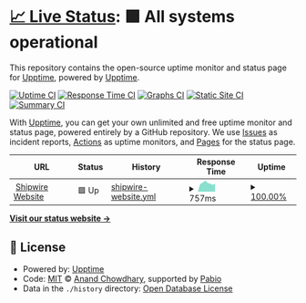 # [📈 Live Status](https://shipwire.com): <!--live status--> **🟩 All systems operational**

This repository contains the open-source uptime monitor and status page for [Upptime](https://upptime.js.org), powered by [Upptime](https://github.com/upptime/upptime).

[![Uptime CI](https://github.com/sw-status-poc/uptime/workflows/Uptime%20CI/badge.svg)](https://github.com/sw-status-poc/uptime/actions?query=workflow%3A%22Uptime+CI%22)
[![Response Time CI](https://github.com/sw-status-poc/uptime/workflows/Response%20Time%20CI/badge.svg)](https://github.com/sw-status-poc/uptime/actions?query=workflow%3A%22Response+Time+CI%22)
[![Graphs CI](https://github.com/sw-status-poc/uptime/workflows/Graphs%20CI/badge.svg)](https://github.com/sw-status-poc/uptime/actions?query=workflow%3A%22Graphs+CI%22)
[![Static Site CI](https://github.com/sw-status-poc/uptime/workflows/Static%20Site%20CI/badge.svg)](https://github.com/sw-status-poc/uptime/actions?query=workflow%3A%22Static+Site+CI%22)
[![Summary CI](https://github.com/sw-status-poc/uptime/workflows/Summary%20CI/badge.svg)](https://github.com/sw-status-poc/uptime/actions?query=workflow%3A%22Summary+CI%22)

With [Upptime](https://upptime.js.org), you can get your own unlimited and free uptime monitor and status page, powered entirely by a GitHub repository. We use [Issues](https://github.com/upptime/upptime/issues) as incident reports, [Actions](https://github.com/sw-status-poc/uptime/actions) as uptime monitors, and [Pages](https://shipwire.com) for the status page.

<!--start: status pages-->
<!-- This summary is generated by Upptime (https://github.com/upptime/upptime) -->
<!-- Do not edit this manually, your changes will be overwritten -->
<!-- prettier-ignore -->
| URL | Status | History | Response Time | Uptime |
| --- | ------ | ------- | ------------- | ------ |
| <img alt="" src="https://icons.duckduckgo.com/ip3/www.shipwire.com.ico" height="13"> [Shipwire Website](https://www.shipwire.com) | 🟩 Up | [shipwire-website.yml](https://github.com/sw-status-poc/uptime/commits/HEAD/history/shipwire-website.yml) | <details><summary><img alt="Response time graph" src="./graphs/shipwire-website/response-time-week.png" height="20"> 757ms</summary><br><a href="https://sw-status-poc.github.io/uptime/history/shipwire-website"><img alt="Response time 712" src="https://img.shields.io/endpoint?url=https%3A%2F%2Fraw.githubusercontent.com%2Fsw-status-poc%2Fuptime%2FHEAD%2Fapi%2Fshipwire-website%2Fresponse-time.json"></a><br><a href="https://sw-status-poc.github.io/uptime/history/shipwire-website"><img alt="24-hour response time 851" src="https://img.shields.io/endpoint?url=https%3A%2F%2Fraw.githubusercontent.com%2Fsw-status-poc%2Fuptime%2FHEAD%2Fapi%2Fshipwire-website%2Fresponse-time-day.json"></a><br><a href="https://sw-status-poc.github.io/uptime/history/shipwire-website"><img alt="7-day response time 757" src="https://img.shields.io/endpoint?url=https%3A%2F%2Fraw.githubusercontent.com%2Fsw-status-poc%2Fuptime%2FHEAD%2Fapi%2Fshipwire-website%2Fresponse-time-week.json"></a><br><a href="https://sw-status-poc.github.io/uptime/history/shipwire-website"><img alt="30-day response time 697" src="https://img.shields.io/endpoint?url=https%3A%2F%2Fraw.githubusercontent.com%2Fsw-status-poc%2Fuptime%2FHEAD%2Fapi%2Fshipwire-website%2Fresponse-time-month.json"></a><br><a href="https://sw-status-poc.github.io/uptime/history/shipwire-website"><img alt="1-year response time 712" src="https://img.shields.io/endpoint?url=https%3A%2F%2Fraw.githubusercontent.com%2Fsw-status-poc%2Fuptime%2FHEAD%2Fapi%2Fshipwire-website%2Fresponse-time-year.json"></a></details> | <details><summary><a href="https://sw-status-poc.github.io/uptime/history/shipwire-website">100.00%</a></summary><a href="https://sw-status-poc.github.io/uptime/history/shipwire-website"><img alt="All-time uptime 100.00%" src="https://img.shields.io/endpoint?url=https%3A%2F%2Fraw.githubusercontent.com%2Fsw-status-poc%2Fuptime%2FHEAD%2Fapi%2Fshipwire-website%2Fuptime.json"></a><br><a href="https://sw-status-poc.github.io/uptime/history/shipwire-website"><img alt="24-hour uptime 100.00%" src="https://img.shields.io/endpoint?url=https%3A%2F%2Fraw.githubusercontent.com%2Fsw-status-poc%2Fuptime%2FHEAD%2Fapi%2Fshipwire-website%2Fuptime-day.json"></a><br><a href="https://sw-status-poc.github.io/uptime/history/shipwire-website"><img alt="7-day uptime 100.00%" src="https://img.shields.io/endpoint?url=https%3A%2F%2Fraw.githubusercontent.com%2Fsw-status-poc%2Fuptime%2FHEAD%2Fapi%2Fshipwire-website%2Fuptime-week.json"></a><br><a href="https://sw-status-poc.github.io/uptime/history/shipwire-website"><img alt="30-day uptime 100.00%" src="https://img.shields.io/endpoint?url=https%3A%2F%2Fraw.githubusercontent.com%2Fsw-status-poc%2Fuptime%2FHEAD%2Fapi%2Fshipwire-website%2Fuptime-month.json"></a><br><a href="https://sw-status-poc.github.io/uptime/history/shipwire-website"><img alt="1-year uptime 100.00%" src="https://img.shields.io/endpoint?url=https%3A%2F%2Fraw.githubusercontent.com%2Fsw-status-poc%2Fuptime%2FHEAD%2Fapi%2Fshipwire-website%2Fuptime-year.json"></a></details>

<!--end: status pages-->

[**Visit our status website →**](https://shipwire.com)

## 📄 License

- Powered by: [Upptime](https://github.com/upptime/upptime)
- Code: [MIT](./LICENSE) © [Anand Chowdhary](https://anandchowdhary.com), supported by [Pabio](https://pabio.com)
- Data in the `./history` directory: [Open Database License](https://opendatacommons.org/licenses/odbl/1-0/)
